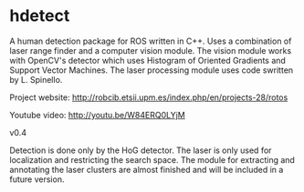 hdetect
=======

A human detection package for ROS written in C++. Uses a combination of laser range finder and a computer vision module.
The vision module works with OpenCV's detector which uses Histogram of Oriented Gradients and Support Vector Machines. The laser processing module uses code swritten by L. Spinello. 

Project website: http://robcib.etsii.upm.es/index.php/en/projects-28/rotos

Youtube video: http://youtu.be/W84ERQ0LYjM



v0.4

Detection is done only by the HoG detector. The laser is only used for localization and restricting the search space.
The module for extracting and annotating the laser clusters are almost finished and will be included in a future version.
